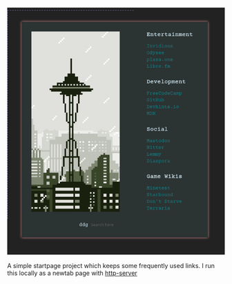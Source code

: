![Preview](./src/preview.png)

A simple startpage project which keeps some frequently used links. I run this locally as a newtab page with [http-server](https://www.npmjs.com/package/http-server)
